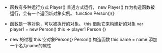 - 函数有多种运行方式
    Player() 普通方式运行，
    new Player() 作为构造函数被运行，会有一个返回新对象实例。
    function Person(){}

- 函数是一等对象，可以被执行的对象。
    this 借助它来构建新的对象
    var player1 = new Person()
    this => player1 Person {}

- new 的过程
    this 空对象Person{}
    Person() 构造函数
    this.name = name 添加一个名为name的属性